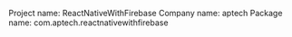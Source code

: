 Project name:  ReactNativeWithFirebase
Company name:  aptech
Package name:  com.aptech.reactnativewithfirebase
